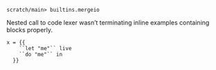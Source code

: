 ```ucm:hide
scratch/main> builtins.mergeio
```

Nested call to code lexer wasn’t terminating inline examples containing blocks properly.

```unison
x = {{
    ``let "me"`` live
    ``do "me"`` in
  }}
```
